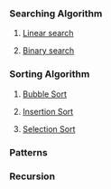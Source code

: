 ### Searching Algorithm
1) [Linear search](https://github.com/gavandivya/DSAinJS/blob/main/SearchingAlgo)

2) [Binary search](https://github.com/gavandivya/DSAinJS/blob/main/SearchingAlgo)

### Sorting Algorithm

1) [Bubble Sort](https://github.com/gavandivya/DSAinJS/tree/main/SortingAlgo)

2) [Insertion Sort](https://github.com/gavandivya/DSAinJS/tree/main/SortingAlgo)

3) [Selection Sort](https://github.com/gavandivya/DSAinJS/tree/main/SortingAlgo)

### Patterns

### Recursion
